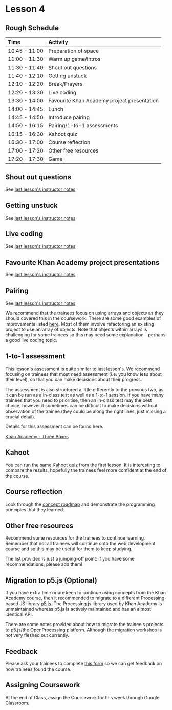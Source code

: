 # Lesson 4

## Rough Schedule

| Time | Activity |
| :--- | :--- |
| 10:45 - 11:00 | Preparation of space |
| 11:00 - 11:30 | Warm up game/Intros |
| 11:30 - 11:40 | Shout out questions |
| 11:40 - 12:10 | Getting unstuck |
| 12:10 - 12:20 | Break/Prayers |
| 12:20 - 13:30 | Live coding |
| 13:30 - 14:00 | Favourite Khan Academy project presentation |
| 14:00 - 14:45 | Lunch |
| 14:45 - 14:50 | Introduce pairing |
| 14:50 - 16:15 | Pairing/1-to-1 assessments |
| 16:15 - 16:30 | Kahoot quiz |
| 16:30 - 17:00 | Course reflection |
| 17:00 - 17:20 | Other free resources |
| 17:20 - 17:30 | Game |

## Shout out questions

See [last lesson's instructor notes](instructor-notes-1.md#shout-out-questions)

## Getting unstuck

See [last lesson's instructor notes](instructor-notes-2.md#getting-unstuck)

## Live coding

See [last lesson's instructor notes](instructor-notes-2.md#live-coding)

## Favourite Khan Academy project presentations

See [last lesson's instructor notes](instructor-notes-2.md#favourite-khan-academy-project-presentations)

## Pairing

See [last lesson's instructor notes](instructor-notes-2.md#pairing)

We recommend that the trainees focus on using arrays and objects as they should covered this in the coursework. There are some good examples of improvements listed [here](https://github.com/CodeYourFuture/fundamentals-course/tree/b9ad64a78202f4e8151b2b7a4c9fbc0be7f05925/post-khan-academy-challenges.md). Most of them involve refactoring an existing project to use an array of objects. Note that objects within arrays is challenging for some trainees so this may need some explanation - perhaps a good live coding topic.

## 1-to-1 assessment

This lesson's assessment is quite similar to last lesson's. We recommend focusing on trainees that most need assessment \(i.e. you know less about their level\), so that you can make decisions about their progress.

The assessment is also structured a little differently to the previous two, as it can be run as a in-class test as well as a 1-to-1 session. If you have many trainees that you need to prioritise, then an in-class test may the best choice, however it sometimes can be difficult to make decisions without observation of the trainee \(they could be along the right lines, just missing a crucial detail\).

Details for this assessment can be found here.

[Khan Academy - Three Boxes](assessments.md#week-4-khan-academy-three-boxes)

## Kahoot

You can run the [same Kahoot quiz from the first lesson](https://play.kahoot.it/v2/?quizId=62bd599b-af55-41c3-b335-c28c9060c023). It is interesting to compare the results, hopefully the trainees feel more confident at the end of the course.

## Course reflection

Look through the [concept roadmap](../other-resources/roadmap-of-concepts.md) and demonstrate the programming principles that they learned.

## Other free resources

Recommend some resources for the trainees to continue learning. Remember that not all trainees will continue onto the web development course and so this may be useful for them to keep studying.

The list provided is just a jumping-off point: if you have some recommendations, please add them!

## Migration to p5.js \(Optional\)

If you have extra time or are keen to continue using concepts from the Khan Academy course, then it recommended to migrate to a different Processing-based JS library [p5.js](https://p5js.org/). The Processing.js library used by Khan Academy is unmaintained whereas p5.js is actively maintained and has an almost identical API.

There are some notes provided about how to migrate the trainee's projects to p5.js/the OpenProcessing platform. Although the migration workshop is not very fleshed out currently.

## Feedback

Please ask your trainees to complete [this form](https://docs.google.com/forms/d/e/1FAIpQLSdhfO5pSH1UszfJ08w2W4MgkIXE7QdGSc71YGa4rsTSPK3lyQ/viewform?usp=sf_link) so we can get feedback on how trainees found the course.

## Assigning Coursework

At the end of Class, assign the Coursework for this week through Google Classroom.

